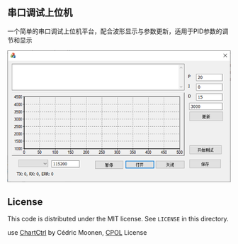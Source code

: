## 串口调试上位机

一个简单的串口调试上位机平台，配合波形显示与参数更新，适用于PID参数的调节和显示

![](/ui.png)

## License

  This code is distributed under the MIT license. See `LICENSE` in this directory.

use [ChartCtrl](https://www.codeproject.com/articles/14075/high-speed-charting-control) by Cédric Moonen, [CPOL](https://www.codeproject.com/info/cpol10.aspx) License